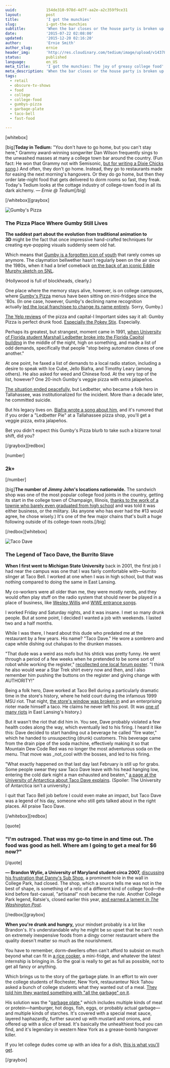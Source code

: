 ```yaml
---
uuid:             154de310-978d-4d7f-aa2e-a2c359f9ce31
layout:           post
title:            'I got the munchies'
slug:             i-got-the-munchies
subtitle:         'When the bar closes or the house party is broken up by the cops, college food suddenly seems like the best thing ever. Check out these dorm-room favorites.'
date:             '2015-07-22 02:08:00'
updated:          '2015-12-20 02:16:20'
author:           'Ernie Smith'
author_slug:      ernie
header_img:       'http://res.cloudinary.com/tedium/image/upload/v1437876535/cs7azxwxrhmnx56acgtv'
status:           published
language:         en_US
meta_title:       'I got the munchies: The joy of greasy college food'
meta_description: 'When the bar closes or the house party is broken up by the cops, college food suddenly seems like the best thing ever. Check out these dorm-room favorites.'
tags:
  - retail
  - obscure-tv-shows
  - food
  - college
  - college-food
  - gumbys-pizza
  - garbage-plate
  - taco-bell
  - fast-food

---
```


[whitebox]

[big]**Today in Tedium:** "You don't have to go home, but you can't stay here," Grammy award-winning songwriter Dan Wilson frequently sings to the unwashed masses at many a college town bar around the country. (Fun fact: He won that Grammy not with Semisonic, [but for writing a Dixie Chicks song](https://www.grammy.com/videos/49th-annual-grammy-awards-song-of-the-year).) And often, they don't go home. Instead, they go to restaurants made for easing the next morning's hangovers. Or they do go home, but then they order late-night food that gets delivered to dorm rooms so fast, they freak. Today's Tedium looks at the cottage industry of college-town food in all its dark alchemy. _— Ernie @ Tedium_[/big]

[/whitebox][graybox]

![Gumby's Pizza](http://res.cloudinary.com/tedium/image/upload/v1437876193/dioh2y6rglsyof8wc4my.jpg)

### The Pizza Place Where Gumby Still Lives

**The saddest part about the evolution from traditional animation to 3D** might be the fact that once impressive hand-crafted techniques for creating eye-popping visuals suddenly seem old hat.

Which means that [Gumby is a forgotten icon of youth](https://www.youtube.com/user/TheGumbyCollection) that rarely comes up anymore. The claymation bellwether hasn't regularly been on the air since the 1980s, when it had a brief comeback [on the back of an iconic Eddie Murphy sketch on SNL](https://screen.yahoo.com/gumby-story-000000758.html).

(Hollywood is full of blockheads, clearly.)

One place where the memory stays alive, however, is on college campuses, where [Gumby's Pizza](http://www.gumbyspizza.com/) menus have been sitting on mini-fridges since the '80s. (In one case, however, Gumby's declining name recognition actually [led the local franchisee to change its name entirely](http://www.capitalgainsmedia.com/innovationnews/Goombas0611.aspx). Sorry, Gumby.)

[The Yelp reviews](http://www.yelp.com/biz/gumbys-pizza-tallahassee) of the pizza and capital-I Important sides say it all: Gumby Pizza is perfect drunk food. [Especially the Pokey Stix](http://www.urbandictionary.com/define.php?term=Pokey+Stix). Especially.

Perhaps its greatest, but strangest, moment came in 1991, [when University of Florida student Marshall Ledbetter broke into the Florida Capitol building](http://www.tallahassee.com/story/entertainment/2015/01/01/book-takes-look-florida-folk-hero-marshall-ledbetter/21074195/) in the middle of the night, high on something, and made a list of odd demands, specifically that people "stop being automaton clones of one another."

At one point, he faxed a list of demands to a local radio station, including a desire to speak with Ice Cube, Jello Biafra, and Timothy Leary (among others). He also asked for weed and Chinese food. At the very top of the list, however? One 20-inch Gumby's veggie pizza with extra jalapeños.

[The situation ended peacefully](http://articles.sun-sentinel.com/1991-06-15/news/9103030973_1_ledbetter-capitol-security-measures-standoff), but Ledbetter, who became a folk hero in Tallahassee, was institutionalized for the incident. More than a decade later, he committed suicide.

But his legacy lives on. [Biafra wrote a song about him](https://www.youtube.com/watch?v=ZLwud9aLh0U), and it's rumored that if you order a "Ledbetter Pie" at a Tallahassee pizza shop, you'll get a veggie pizza, extra jalapeños.

Bet you didn't expect this Gumby's Pizza blurb to take such a bizarre tonal shift, did you?

[/graybox][redbox]

[number]
### 2k+
[/number]

[big]**The number of Jimmy John's locations nationwide.** The sandwich shop was one of the most popular college food joints in the country, getting its start in the college town of Champaign, Illinois, [thanks to the work of a townie who barely even graduated from high school](https://www.jimmyjohns.com/company/history/) and was told it was either business, or the military. (As anyone who has ever had the #13 would agree, he chose wisely.) It's one of the few major chains that's built a huge following outside of its college-town roots.[/big]

[/redbox][whitebox]

![Taco Dave](http://res.cloudinary.com/tedium/image/upload/v1437876308/ofhriwraral9gvbcatm6.jpg)

### The Legend of Taco Dave, the Burrito Slave

**When I first went to Michigan State University** back in 2001, the first job I had near the campus was one that I was fairly comfortable with—burrito slinger at Taco Bell. I worked at one when I was in high school, but that was nothing compared to doing the same in East Lansing.

My co-workers were all older than me, they were mostly nerds, and they would often play stuff on the radio system that should never be played in a place of business, like [Wesley Willis](http://amzn.to/1Sy3odS) and [WWE entrance songs](https://www.youtube.com/watch?v=HH35youXIls).

I worked Friday and Saturday nights, and it was insane. I met so many drunk people. But at some point, I decided I wanted a job with weekends. I lasted two and a half months.

While I was there, I heard about this dude who predated me at the restaurant by a few years. His name? "Taco Dave." He wore a sombrero and cape while dishing out chalupas to the drunken masses.

"That dude was a weird ass mofo but his shtick was pretty funny. He went through a period of a few weeks when he pretended to be some sort of robot while working the register," [recollected one local forum poster](http://michiganstate.247sports.com/Board/93/Contents/OT-Does-anyone-remember-East-Lansings-Taco-Bell-Dave-2465560). "I think he also would wear a Star Trek shirt every now and then, and I also remember him pushing the buttons on the register and giving change with AUTHORITY!"

Being a folk hero, Dave worked at Taco Bell during a particularly dramatic time in the store's history, where he held court during the infamous 1999 MSU riot. That night, [the store's window was broken in](http://campusgrotto.com/the-7-biggest-college-riots-of-all-time.html) and an enterprising rioter made himself a taco. He claims he never left his post. (It was [one of many riots](http://statenews.com/article/2013/02/rages-through-the-ages) in East Lansing's history.)

But it wasn't the riot that did him in. You see, Dave probably violated a few health codes along the way, which eventually led to his firing. I heard it like this: Dave decided to start handing out a beverage he called "fire water," which he handed to unsuspecting (drunk) customers. This beverage came from the drain pipe of the soda machine, effectively making it so that Mountain Dew Code Red was no longer the most adventurous soda on the menu. That move was _not_cool with the bosses, and led to his firing.

"What exactly happened on that last day last February is still up for grabs. Some people swear they saw Taco Dave leave with his head hanging low, entering the cold dark night a man exhausted and beaten," [a page at the University of Antarctica about Taco Dave explains](http://antarcticaedu.com/tacodave.htm). (Spoiler: The University of Antarctica isn't a university.)

I quit that Taco Bell job before I could even make an impact, but Taco Dave was a legend of his day, someone who still gets talked about in the right places. All praise Taco Dave.

[/whitebox][redbox]

[quote]
### "I'm outraged. That was my go-to time in and time out. The food was good as hell. Where am I going to get a meal for $6 now?"
[/quote]

**— Brandon Wylie, a University of Maryland student circa 2007,** [discussing his frustration that Danny's Sub Shop](http://www.diamondbackonline.com/article_e2b0d025-a7cd-52e8-8369-e892ba145765.html), a prominent hole in the wall in College Park, had closed. The shop, which a source tells me was not in the best of shape, is something of a relic of a different kind of college food—the kind before fast-casual, "artisanal" nosh became the rule. Another College Park legend, Ratsie's, closed earlier this year, [and earned a lament in _The Washington Post_](http://www.washingtonpost.com/lifestyle/food/why-we-should-care-whena-greasy-college-pizza-place-closes/2015/02/17/a2b3d7fa-b144-11e4-827f-93f454140e2b_story.html).

[/redbox][graybox]

**When you're drunk and hungry,** your mindset probably is a lot like Brandon's. It's understandable why he might be so upset that he can't nosh on extremely inexpensive foods from a dingy corner restaurant where the quality doesn't matter so much as the nourishment.

You have to remember, dorm-dwellers often can't afford to subsist on much beyond what can fit in [a rice cooker](http://amzn.to/1JtuJcr), a mini-fridge, and whatever the latest internship is bringing in. So the goal is really to get as full as possible, not to get all fancy or anything.

Which brings us to the story of the garbage plate. In an effort to win over the college students of Rochester, New York, restauranteur Nick Tahou asked a bunch of college students what they wanted out of a meal. [They told him they wanted something with "all the garbage" on it](http://whatscookingamerica.net/History/GarbagePlate.htm).

His solution was the "[garbage plate](http://www.garbageplate.com/)," which includes multiple kinds of meat or protein—hamburger, hot dogs, fish, eggs, or probably actual garbage—and multiple kinds of starches. It's covered with a special meat sauce, layered haphazardly, further sauced up with mustard and onions, and offered up with a slice of bread. It's basically the unhealthiest food you can find, and it's legendary in western New York as a grease-bomb hangover killer.

If you let college dudes come up with an idea for a dish, [this is what you'll get](https://www.flickr.com/photos/nicholas_dubois/4964291439/).

[/graybox]
